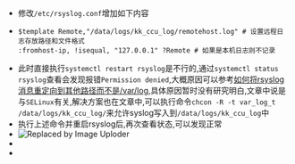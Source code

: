 - 修改`/etc/rsyslog.conf`增加如下内容
- ```shell
  $template Remote,"/data/logs/kk_ccu_log/remotehost.log" # 设置远程日志存放路径和文件格式
  :fromhost-ip, !isequal, "127.0.0.1" ?Remote # 如果是本机日志则不记录
  ```
- 此时直接执行`systemctl restart rsyslog`是不行的,通过`systemctl status rsyslog`查看会发现报错`Permission denied`,大概原因可以参考[如何将rsyslog消息重定向到其他路径而不是/var/log](https://www.xknote.com/ask/6104889c771a2.html),具体原因暂时没有研究明白,文章中说是与`SELinux`有关,解决方案也在文章中,可以执行命令`chcon -R -t var_log_t /data/logs/kk_ccu_log/`来允许syslog写入到`/data/logs/kk_ccu_log`中
- 执行上述命令并重启rsyslog后,再次查看状态,可以发现正常
- ![Replaced by Image Uploder](https://gitee.com/superficial/blogimage/raw/master/img/image_1646889988551_0.png)
-
-